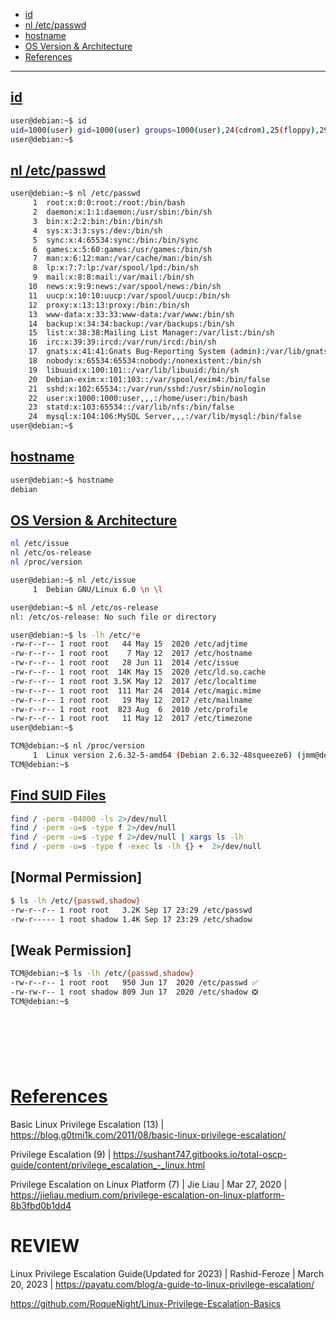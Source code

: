 - [id](#id)
- [nl /etc/passwd](#nl-etcpasswd)
- [hostname](#hostname)
- [OS Version & Architecture](#os-version--architecture)
- [References](#references)

-------------------------------------------

## [id](#id-1)
```sh
user@debian:~$ id
uid=1000(user) gid=1000(user) groups=1000(user),24(cdrom),25(floppy),29(audio),30(dip),44(video),46(plugdev)
user@debian:~$
```

## [nl /etc/passwd](#nl-etcpasswd-1)
```sh
user@debian:~$ nl /etc/passwd
     1  root:x:0:0:root:/root:/bin/bash
     2  daemon:x:1:1:daemon:/usr/sbin:/bin/sh
     3  bin:x:2:2:bin:/bin:/bin/sh
     4  sys:x:3:3:sys:/dev:/bin/sh
     5  sync:x:4:65534:sync:/bin:/bin/sync
     6  games:x:5:60:games:/usr/games:/bin/sh
     7  man:x:6:12:man:/var/cache/man:/bin/sh
     8  lp:x:7:7:lp:/var/spool/lpd:/bin/sh
     9  mail:x:8:8:mail:/var/mail:/bin/sh
    10  news:x:9:9:news:/var/spool/news:/bin/sh
    11  uucp:x:10:10:uucp:/var/spool/uucp:/bin/sh
    12  proxy:x:13:13:proxy:/bin:/bin/sh
    13  www-data:x:33:33:www-data:/var/www:/bin/sh
    14  backup:x:34:34:backup:/var/backups:/bin/sh
    15  list:x:38:38:Mailing List Manager:/var/list:/bin/sh
    16  irc:x:39:39:ircd:/var/run/ircd:/bin/sh
    17  gnats:x:41:41:Gnats Bug-Reporting System (admin):/var/lib/gnats:/bin/sh
    18  nobody:x:65534:65534:nobody:/nonexistent:/bin/sh
    19  libuuid:x:100:101::/var/lib/libuuid:/bin/sh
    20  Debian-exim:x:101:103::/var/spool/exim4:/bin/false
    21  sshd:x:102:65534::/var/run/sshd:/usr/sbin/nologin
    22  user:x:1000:1000:user,,,:/home/user:/bin/bash
    23  statd:x:103:65534::/var/lib/nfs:/bin/false
    24  mysql:x:104:106:MySQL Server,,,:/var/lib/mysql:/bin/false
user@debian:~$ 
```

## [hostname](#hostname-1)
```sh
user@debian:~$ hostname
debian
```

## [OS Version & Architecture](#os-version--architecture-1)
```sh
nl /etc/issue
nl /etc/os-release
nl /proc/version
```

```sh
user@debian:~$ nl /etc/issue
     1  Debian GNU/Linux 6.0 \n \l

user@debian:~$ nl /etc/os-release
nl: /etc/os-release: No such file or directory

user@debian:~$ ls -lh /etc/*e
-rw-r--r-- 1 root root   44 May 15  2020 /etc/adjtime
-rw-r--r-- 1 root root    7 May 12  2017 /etc/hostname
-rw-r--r-- 1 root root   28 Jun 11  2014 /etc/issue
-rw-r--r-- 1 root root  14K May 15  2020 /etc/ld.so.cache
-rw-r--r-- 1 root root 3.5K May 12  2017 /etc/localtime
-rw-r--r-- 1 root root  111 Mar 24  2014 /etc/magic.mime
-rw-r--r-- 1 root root   19 May 12  2017 /etc/mailname
-rw-r--r-- 1 root root  823 Aug  6  2010 /etc/profile
-rw-r--r-- 1 root root   11 May 12  2017 /etc/timezone
user@debian:~$ 

TCM@debian:~$ nl /proc/version
     1  Linux version 2.6.32-5-amd64 (Debian 2.6.32-48squeeze6) (jmm@debian.org) (gcc version 4.3.5 (Debian 4.3.5-4) ) #1 SMP Tue May 13 16:34:35 UTC 2014
TCM@debian:~$
```

## [Find SUID Files](#find-suid-files)
```sh
find / -perm -04000 -ls 2>/dev/null
find / -perm -u=s -type f 2>/dev/null
find / -perm -u=s -type f 2>/dev/null | xargs ls -lh
find / -perm -u=s -type f -exec ls -lh {} +  2>/dev/null
```

## [Normal Permission]
```sh
$ ls -lh /etc/{passwd,shadow}
-rw-r--r-- 1 root root   3.2K Sep 17 23:29 /etc/passwd
-rw-r----- 1 root shadow 1.4K Sep 17 23:29 /etc/shadow
```

## [Weak Permission]
```sh
TCM@debian:~$ ls -lh /etc/{passwd,shadow}
-rw-r--r-- 1 root root   950 Jun 17  2020 /etc/passwd ✅
-rw-rw-r-- 1 root shadow 809 Jun 17  2020 /etc/shadow ❎
TCM@debian:~$
```

## 
```sh

```

## 
```sh

```

## 
```sh

```

# [References](#references-1)



Basic Linux Privilege Escalation (13) | https://blog.g0tmi1k.com/2011/08/basic-linux-privilege-escalation/

Privilege Escalation (9) | https://sushant747.gitbooks.io/total-oscp-guide/content/privilege_escalation_-_linux.html

Privilege Escalation on Linux Platform (7) | Jie Liau | Mar 27, 2020 | https://jieliau.medium.com/privilege-escalation-on-linux-platform-8b3fbd0b1dd4

# REVIEW

Linux Privilege Escalation Guide(Updated for 2023) | Rashid-Feroze | March 20, 2023 | https://payatu.com/blog/a-guide-to-linux-privilege-escalation/


https://github.com/RoqueNight/Linux-Privilege-Escalation-Basics